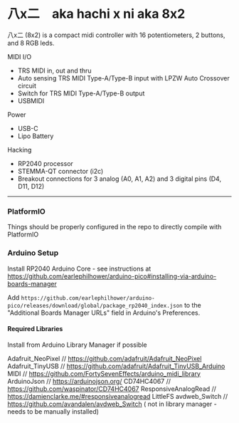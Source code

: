 # 八x二　aka hachi x ni aka 8x2

八x二 (8x2) is a compact midi controller with 16 potentiometers, 2 buttons, and 8 RGB leds.

MIDI I/O
* TRS MIDI in, out and thru
* Auto sensing TRS MIDI Type-A/Type-B input with LPZW Auto Crossover circuit
* Switch for TRS MIDI Type-A/Type-B output
* USBMIDI

Power
* USB-C
* Lipo Battery

Hacking
* RP2040 processor
* STEMMA-QT connector (i2c)
* Breakout connections for 3 analog (A0, A1, A2) and 3 digital pins (D4, D11, D12)

--- 

### PlatformIO
Things should be properly configured in the repo to directly compile with PlatformIO

###  Arduino Setup
Install RP2040 Arduino Core - see instructions at https://github.com/earlephilhower/arduino-pico#installing-via-arduino-boards-manager

Add `https://github.com/earlephilhower/arduino-pico/releases/download/global/package_rp2040_index.json` to the "Additional Boards Manager URLs" field in Arduino's Preferences.

#### Required Libraries
Install from Arduino Library Manager if possible

Adafruit_NeoPixel   // https://github.com/adafruit/Adafruit_NeoPixel
Adafruit_TinyUSB    // https://github.com/adafruit/Adafruit_TinyUSB_Arduino
MIDI			    // https://github.com/FortySevenEffects/arduino_midi_library
ArduinoJson		    // https://arduinojson.org/
CD74HC4067          // https://github.com/waspinator/CD74HC4067
ResponsiveAnalogRead    // https://damienclarke.me/#responsiveanalogread
LittleFS
avdweb_Switch    // https://github.com/avandalen/avdweb_Switch ( not in library manager - needs to be manually installed)
